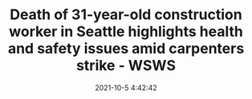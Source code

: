 ---
"title": "Death of 31-year-old construction worker in Seattle highlights health and safety issues amid carpenters strike - WSWS"
"date": "2021-10-5 4:42:42"
"feed_name": "GOOGLENEWSCONSTRUCTION"
"feed_website": "https://news.google.com/search?q=construction%2Bincident&hl=en-US&gl=US&ceid=US:en"
"feed_rss": "https://news.google.com/rss/search?q=construction%2Bincident&hl=en-US&gl=US&ceid=US:en"
"link": "https://www.wsws.org/en/articles/2021/10/05/cons-o05.html"
"source": "{'href': 'https://www.wsws.org', 'title': 'WSWS'}"
"file": "_posts/2021-1-1-bd245a1f44cea553ca3c00288cdcd6f12840aac6.md"
"accident": "0"
"drilling": "0"
"dead": "0"
"injured": "0"
"arrested": "0"
"place": "unknown place"
"where": "unknown site"
"causes": "unknown"
"place_uri": "unknown place"
---